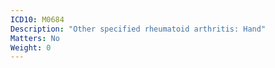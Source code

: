 ```yaml
---
ICD10: M0684
Description: "Other specified rheumatoid arthritis: Hand"
Matters: No
Weight: 0
---
```

